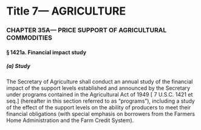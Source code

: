 
# Title 7— AGRICULTURE
### CHAPTER 35A— PRICE SUPPORT OF AGRICULTURAL COMMODITIES
#### § 1421a. Financial impact study
##### (a) Study

The Secretary of Agriculture shall conduct an annual study of the financial impact of the support levels established and announced by the Secretary under programs contained in the Agricultural Act of 1949 [ 7 U.S.C. 1421 et seq.] (hereafter in this section referred to as “programs”), including a study of the effect of the support levels on the ability of producers to meet their financial obligations (with special emphasis on borrowers from the Farmers Home Administration and the Farm Credit System).
